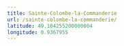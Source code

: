 ```yaml
---
title: Sainte-Colombe-la-Commanderie
url: /sainte-colombe-la-commanderie/
latitude: 49.104255200000004
longitude: 0.9367955
---
```

